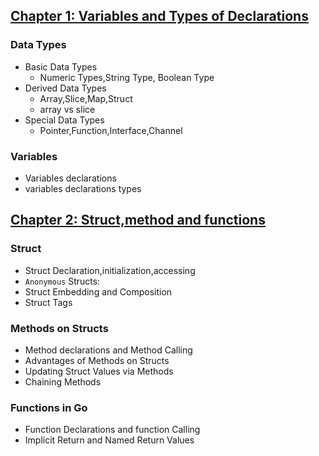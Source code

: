 ## [Chapter 1: Variables and Types of Declarations](./c1.md)

### Data Types

- Basic Data Types
  - Numeric Types,String Type, Boolean Type
- Derived Data Types
  - Array,Slice,Map,Struct
  - array vs slice
- Special Data Types
  - Pointer,Function,Interface,Channel

### Variables

- Variables declarations
- variables declarations types

## [Chapter 2: Struct,method and functions](./c1.md)

### Struct

- Struct Declaration,initialization,accessing
- `Anonymous` Structs:
- Struct Embedding and Composition
- Struct Tags

### Methods on Structs

- Method declarations and Method Calling
- Advantages of Methods on Structs
- Updating Struct Values via Methods
- Chaining Methods

### Functions in Go

- Function Declarations and function Calling
- Implicit Return and Named Return Values
